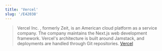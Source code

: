 ```yaml
---
title: 'Vercel'
slug: '/E42038'
---
```


> Vercel Inc. , formerly Zeit, is an American cloud platform as a service company. The company maintains the Next.js web development framework. Vercel's architecture is built around Jamstack, and deployments are handled through Git repositories. [Vercel](https://en.wikipedia.org/wiki/Vercel)
